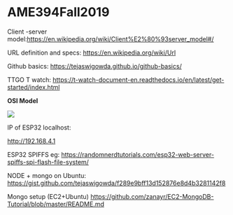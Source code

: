 # AME394Fall2019

Client -server model:https://en.wikipedia.org/wiki/Client%E2%80%93server_model#/

URL definition and specs: https://en.wikipedia.org/wiki/Url

Github basics: https://tejaswigowda.github.io/github-basics/


TTGO T watch: https://t-watch-document-en.readthedocs.io/en/latest/get-started/index.html


<b>OSI Model</b>

<image src='https://blogs.bmc.com/wp-content/uploads/2018/06/osi-model-7-layers-804x1024.png'>


IP of ESP32 localhost:

http://192.168.4.1


ESP32 SPIFFS eg:
https://randomnerdtutorials.com/esp32-web-server-spiffs-spi-flash-file-system/

NODE + mongo on Ubuntu:
https://gist.github.com/tejaswigowda/f289e9bff13d152876e8d4b3281142f8


Mongo setup (EC2+Ubuntu)
https://github.com/zanayr/EC2-MongoDB-Tutorial/blob/master/README.md
